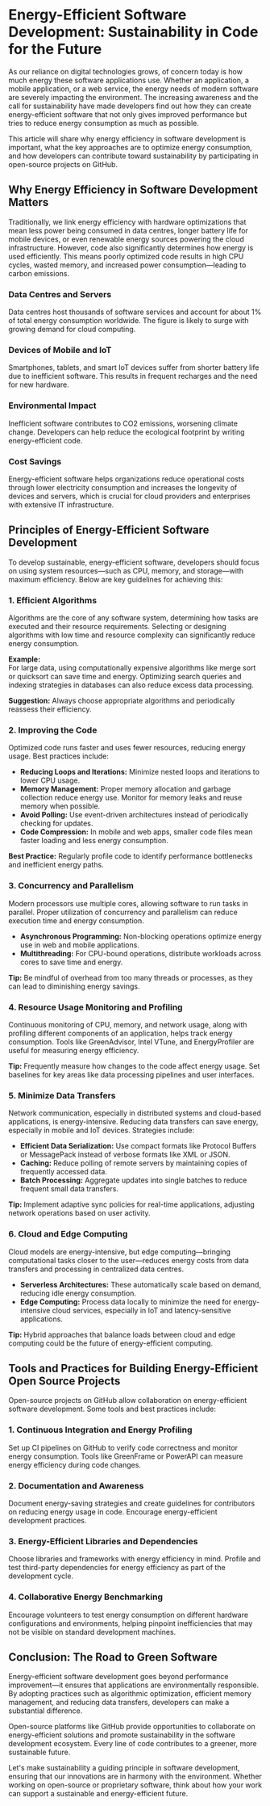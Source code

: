 # Energy-Efficient Software Development: Sustainability in Code for the Future

As our reliance on digital technologies grows, of concern today is how much energy these software applications use. Whether an application, a mobile application, or a web service, the energy needs of modern software are severely impacting the environment. The increasing awareness and the call for sustainability have made developers find out how they can create energy-efficient software that not only gives improved performance but tries to reduce energy consumption as much as possible.

This article will share why energy efficiency in software development is important, what the key approaches are to optimize energy consumption, and how developers can contribute toward sustainability by participating in open-source projects on GitHub.

## Why Energy Efficiency in Software Development Matters

Traditionally, we link energy efficiency with hardware optimizations that mean less power being consumed in data centres, longer battery life for mobile devices, or even renewable energy sources powering the cloud infrastructure. However, code also significantly determines how energy is used efficiently. This means poorly optimized code results in high CPU cycles, wasted memory, and increased power consumption—leading to carbon emissions.

### Data Centres and Servers
Data centres host thousands of software services and account for about 1% of total energy consumption worldwide. The figure is likely to surge with growing demand for cloud computing.

### Devices of Mobile and IoT
Smartphones, tablets, and smart IoT devices suffer from shorter battery life due to inefficient software. This results in frequent recharges and the need for new hardware.

### Environmental Impact
Inefficient software contributes to CO2 emissions, worsening climate change. Developers can help reduce the ecological footprint by writing energy-efficient code.

### Cost Savings
Energy-efficient software helps organizations reduce operational costs through lower electricity consumption and increases the longevity of devices and servers, which is crucial for cloud providers and enterprises with extensive IT infrastructure.

## Principles of Energy-Efficient Software Development

To develop sustainable, energy-efficient software, developers should focus on using system resources—such as CPU, memory, and storage—with maximum efficiency. Below are key guidelines for achieving this:

### 1. Efficient Algorithms
Algorithms are the core of any software system, determining how tasks are executed and their resource requirements. Selecting or designing algorithms with low time and resource complexity can significantly reduce energy consumption.

**Example:**  
For large data, using computationally expensive algorithms like merge sort or quicksort can save time and energy. Optimizing search queries and indexing strategies in databases can also reduce excess data processing.

**Suggestion:** Always choose appropriate algorithms and periodically reassess their efficiency.

### 2. Improving the Code
Optimized code runs faster and uses fewer resources, reducing energy usage. Best practices include:

- **Reducing Loops and Iterations:** Minimize nested loops and iterations to lower CPU usage.
- **Memory Management:** Proper memory allocation and garbage collection reduce energy use. Monitor for memory leaks and reuse memory when possible.
- **Avoid Polling:** Use event-driven architectures instead of periodically checking for updates.
- **Code Compression:** In mobile and web apps, smaller code files mean faster loading and less energy consumption.

**Best Practice:** Regularly profile code to identify performance bottlenecks and inefficient energy paths.

### 3. Concurrency and Parallelism
Modern processors use multiple cores, allowing software to run tasks in parallel. Proper utilization of concurrency and parallelism can reduce execution time and energy consumption.

- **Asynchronous Programming:** Non-blocking operations optimize energy use in web and mobile applications.
- **Multithreading:** For CPU-bound operations, distribute workloads across cores to save time and energy.

**Tip:** Be mindful of overhead from too many threads or processes, as they can lead to diminishing energy savings.

### 4. Resource Usage Monitoring and Profiling
Continuous monitoring of CPU, memory, and network usage, along with profiling different components of an application, helps track energy consumption. Tools like GreenAdvisor, Intel VTune, and EnergyProfiler are useful for measuring energy efficiency.

**Tip:** Frequently measure how changes to the code affect energy usage. Set baselines for key areas like data processing pipelines and user interfaces.

### 5. Minimize Data Transfers
Network communication, especially in distributed systems and cloud-based applications, is energy-intensive. Reducing data transfers can save energy, especially in mobile and IoT devices. Strategies include:

- **Efficient Data Serialization:** Use compact formats like Protocol Buffers or MessagePack instead of verbose formats like XML or JSON.
- **Caching:** Reduce polling of remote servers by maintaining copies of frequently accessed data.
- **Batch Processing:** Aggregate updates into single batches to reduce frequent small data transfers.

**Tip:** Implement adaptive sync policies for real-time applications, adjusting network operations based on user activity.

### 6. Cloud and Edge Computing
Cloud models are energy-intensive, but edge computing—bringing computational tasks closer to the user—reduces energy costs from data transfers and processing in centralized data centres.

- **Serverless Architectures:** These automatically scale based on demand, reducing idle energy consumption.
- **Edge Computing:** Process data locally to minimize the need for energy-intensive cloud services, especially in IoT and latency-sensitive applications.

**Tip:** Hybrid approaches that balance loads between cloud and edge computing could be the future of energy-efficient computing.

## Tools and Practices for Building Energy-Efficient Open Source Projects

Open-source projects on GitHub allow collaboration on energy-efficient software development. Some tools and best practices include:

### 1. Continuous Integration and Energy Profiling
Set up CI pipelines on GitHub to verify code correctness and monitor energy consumption. Tools like GreenFrame or PowerAPI can measure energy efficiency during code changes.

### 2. Documentation and Awareness
Document energy-saving strategies and create guidelines for contributors on reducing energy usage in code. Encourage energy-efficient development practices.

### 3. Energy-Efficient Libraries and Dependencies
Choose libraries and frameworks with energy efficiency in mind. Profile and test third-party dependencies for energy efficiency as part of the development cycle.

### 4. Collaborative Energy Benchmarking
Encourage volunteers to test energy consumption on different hardware configurations and environments, helping pinpoint inefficiencies that may not be visible on standard development machines.

## Conclusion: The Road to Green Software

Energy-efficient software development goes beyond performance improvement—it ensures that applications are environmentally responsible. By adopting practices such as algorithmic optimization, efficient memory management, and reducing data transfers, developers can make a substantial difference.

Open-source platforms like GitHub provide opportunities to collaborate on energy-efficient solutions and promote sustainability in the software development ecosystem. Every line of code contributes to a greener, more sustainable future.

Let's make sustainability a guiding principle in software development, ensuring that our innovations are in harmony with the environment. Whether working on open-source or proprietary software, think about how your work can support a sustainable and energy-efficient future.
